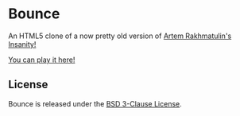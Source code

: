Bounce
======

An HTML5 clone of a now pretty old version of
[Artem Rakhmatulin's Insanity!](https://itunes.apple.com/us/app/insanity!/id892935435)

[You can play it here!](http://import-this.github.io/bounce/)

## License
Bounce is released under the [BSD 3-Clause License](https://github.com/import-this/bounce/blob/master/LICENSE).
